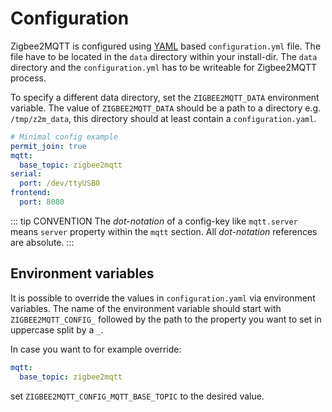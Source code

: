 ---
---

# Configuration

Zigbee2MQTT is configured using [YAML](https://en.wikipedia.org/wiki/YAML) based `configuration.yml` file.
The file have to be located in the `data` directory within your install-dir. The `data` directory and the `configuration.yml` has to be writeable for Zigbee2MQTT process.

To specify a different data directory, set the `ZIGBEE2MQTT_DATA` environment variable. The value
of `ZIGBEE2MQTT_DATA` should be a path to a directory e.g. `/tmp/z2m_data`, this directory should at least contain
a `configuration.yaml`.

```yaml
# Minimal config example
permit_join: true
mqtt:
  base_topic: zigbee2mqtt
serial:
  port: /dev/ttyUSB0
frontend:
  port: 8080
```

::: tip CONVENTION The _dot-notation_ of a config-key like `mqtt.server` means `server` property within the `mqtt`
section. All _dot-notation_ references are absolute.
:::

## Environment variables

It is possible to override the values in `configuration.yaml` via environment variables. The name of the environment
variable should start with `ZIGBEE2MQTT_CONFIG_` followed by the path to the property you want to set in uppercase split
by a `_`.

In case you want to for example override:

```yaml
mqtt:
  base_topic: zigbee2mqtt
```

set `ZIGBEE2MQTT_CONFIG_MQTT_BASE_TOPIC` to the desired value.
